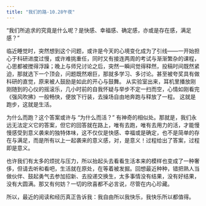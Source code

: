 ```yaml
---
title: "我们的路-10.28午夜"
---
```

“我们所追求的究竟是什么呢？是快感、幸福感、确定感，亦或是存在感，满足感？”

临近睡觉时，突然想到这个问题，或许是今天的心境变化成为了引线——一开始担心于科研进度过慢，或许难挑重任，同时又有接连两周的考试与渐渐繁杂的课程，心思都被搅得浮躁；晚上与师兄讨论之后，突然一瞬间觉得释然，投稿时间既然紧迫，那就选下一个顶会，问题既然艰巨，那就多学习、多讨论。甚至被夸奖具有做科研的直觉，原来被人鼓励是如此的开心与鼓舞。
从实验室出来，耳机里播放刚刚随到的心仪的摇滚乐，几小时前的自我怀疑与举步不定一扫而空，心情如刚看完《强风吹拂》一般畅快，便放下行装，去操场自由地奔跑与释放了一程。
这就是跑步，这就是生活。

为什么而跑？这个答案或许与 “为什么而活？” 有神奇的相似处。那就是，我们永远无法定义它的答案，但它的回答就在路上，唯有去跑，唯有去用力的活，才能慢慢感受到意义袭来的独特体味，这不仅仅是快感、幸福或是确定，也不是简单的存在与满足，而是所有以上一起袭来的意义感，对，是意义！过程给出了答案，过程即是意义。

也许我们有太多的烦扰与压力，所以抬起头去看看生活本来的模样也变成了一种奢侈，但请去听和看吧，生活就在原处，在等着被发掘。回想最近种种，错把熟人当做伙伴、鼓起勇气去参加招新、去投递交换生，太多事情没有结果，没有好结果，没有大圆满。那又有何妨？一切的欣喜都不必言说，尽管在内心珍藏。

所以，最近的阅读和经历真正告诉我：我自由所以我快乐，我快乐所以都值得。
